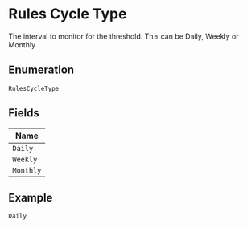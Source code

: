 
# Rules Cycle Type

The interval to monitor for the threshold. This can be Daily, Weekly or Monthly

## Enumeration

`RulesCycleType`

## Fields

| Name |
|  --- |
| `Daily` |
| `Weekly` |
| `Monthly` |

## Example

```
Daily
```

